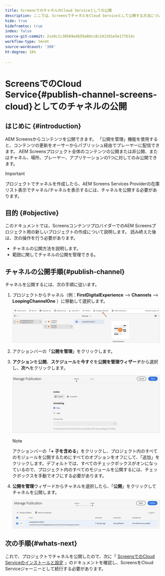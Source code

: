 ```yaml
---
title: ScreensでのチャネルのCloud Serviceとしての公開
description: ここでは、ScreensでチャネルをCloud Serviceとして公開する方法について説明します。
hide: true
hidefromtoc: true
index: false
source-git-commit: 2ce9c1c30569edb59a0dcc8c241391e5e177b14c
workflow-type: tm+mt
source-wordcount: '308'
ht-degree: 16%

---
```



# ScreensでのCloud Service{#publish-channel-screens-cloud}としてのチャネルの公開

## はじめに {#introduction}

AEM Screensからコンテンツを公開できます。 「公開を管理」機能を使用すると、コンテンツの更新をオーサーからパブリッシュ経由でプレーヤーに配信できます。 AEM Screensプロジェクト全体のコンテンツの公開または非公開、またはチャネル、場所、プレーヤー、アプリケーションの1つに対してのみ公開できます。

>[!IMPORTANT]
>プロジェクトでチャネルを作成したら、AEM Screens Services Providerの在庫リスト表示でチャネル/チャネルを表示するには、チャネルを公開する必要があります。

## 目的 {#objective}

このドキュメントでは、ScreensコンテンツプロバイダーでのAEM Screensプロジェクト用の新しいプロジェクトの作成について説明します。 読み終えた後は、次の操作を行う必要があります。

* チャネルの公開方法を説明します。
* 範囲に関してチャネルの公開を管理できる。

## チャネルの公開手順{#publish-channel}

チャネルを公開するには、次の手順に従います。

1. プロジェクトからチャネル（例：**FirstDigitalExperience** —> **Channels** —> **LoopingChannelOne** ）に移動して選択します。

   ![](/help/screens-cloud/assets/create-content/managepub-1.png)

1. アクションバーの「**公開を管理**」をクリックします。

1. **アクション**&#x200B;を&#x200B;**公開**、**スケジュール**&#x200B;を&#x200B;**今すぐ**&#x200B;を&#x200B;**公開を管理ウィザード**&#x200B;から選択し、**次へ**&#x200B;をクリックします。

   ![](/help/screens-cloud/assets/create-content/managepub-2.png)

   >[!NOTE]
   >アクションバーの「**+ 子を含める**」をクリックし、プロジェクト内のすべてのモジュールを公開するためにすべてのオプションをオフにして、「追加」をクリックします。デフォルトでは、すべてのチェックボックスがオンになっているので、プロジェクト内のすべてのモジュールを公開するには、チェックボックスを手動でオフにする必要があります。

1. **公開を管理**&#x200B;ウィザードからチャネルを選択したら、「**公開**」をクリックしてチャネルを公開します。

   ![](/help/screens-cloud/assets/create-content/managepub-3.png)


## 次の手順{#whats-next}

これで、プロジェクトでチャネルを公開したので、次に「 [ScreensでのCloud Serviceのインストールと設定](/help/screens-cloud/creating-content/manage-publish.md) 」のドキュメントを確認し、ScreensをCloud Serviceジャーニーとして続行する必要があります。